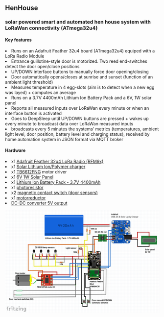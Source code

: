 <h2>HenHouse</h2>
<h3>solar powered smart and automated hen house system with LoRaWan connectivity (ATmega32u4)</h3>

<h4>Key features</h4>
<li>Runs on an Adafruit Feather 32u4 board (ATmega32u4) equiped with a LoRa Radio Module</li>
<li>Entrance guillotine-style door is motorized. Two reed end-switches detect the door open/close positions</li>
<li>UP/DOWN interface buttons to manually force door opening/closing</li>
<li>Door automatically opens/closes at sunrise and sunset (function of an ambient light threshold)</li>
<li>Measures temperature in 4 egg-slots (aim is to detect when a new egg was layed) + computes an average</li>
<li>Runs on a 3.7V 4400mAh Lithium Ion Battery Pack and a 6V, 1W solar panel</li>
<li>Reports all measured inputs over LoRaWan every minute or when an interface button is activated</li>
<li>Goes to DeepSleep until UP/DOWN buttons are pressed + wakes up every minute to broadcast data over LoRaWan measured inputs</li>
<li>broadcasts every 5 minutes the systems’ metrics (temperatures, ambient light level, door position, battery level and charging status), received by home automation system in JSON format via MQTT broker</li>

<h4>Hardware</h4>
<li>x1 <a title="https://learn.adafruit.com/adafruit-feather-32u4-radio-with-lora-radio-module" href="https://learn.adafruit.com/adafruit-feather-32u4-radio-with-lora-radio-module">Adafruit Feather 32u4 LoRa Radio (RFM9x)</a></li>
<li>x1 <a title="https://www.adafruit.com/product/390" href="https://www.adafruit.com/product/390">Solar Lithium Ion/Polymer charger</a></li>
<li>x1 <a title="https://www.sparkfun.com/products/14451" href="https://www.sparkfun.com/products/14451">TB6612FNG</a> motor driver</li>
<li>x1 <a title="https://www.adafruit.com/product/3809" href="https://www.adafruit.com/product/3809">6V 1W Solar Panel</a></li>
<li>x1 <a title="https://www.adafruit.com/product/354" href="https://www.adafruit.com/product/354">Lithium Ion Battery Pack - 3.7V 4400mAh </a></li>
<li>x1 <a title="https://www.adafruit.com/product/161" href="https://www.adafruit.com/product/161">photoresistor</a></li>
<li>x2 <a title="https://www.adafruit.com/product/375" href="https://www.adafruit.com/product/375">magnetic contact switch (door sensors) </a></li>
<li>x1 <a title="https://fr.banggood.com/DC-3V-6V-DC-1120-Gear-Motor-TT-Motor-for-Arduino-Smart-Car-Robot-DIY-p-1260117.html?gmcCountry=FR&currency=EUR&createTmp=1&utm_source=googleshopping&utm_medium=cpc_bgcs&utm_content=frank&utm_campaign=frank-ssc-frg-all-newcustom-ncv90-0420-19cov&ad_id=432079764870&gclid=CjwKCAjwqJ_1BRBZEiwAv73uwHZhEckRz5Eav4Dp6Mn5L4VXrPPJgIvCz8bU5mNYyqQY7Lxo8AMxjRoCXJcQAvD_BwE&cur_warehouse=CN" href="https://fr.banggood.com/DC-3V-6V-DC-1120-Gear-Motor-TT-Motor-for-Arduino-Smart-Car-Robot-DIY-p-1260117.html?gmcCountry=FR&currency=EUR&createTmp=1&utm_source=googleshopping&utm_medium=cpc_bgcs&utm_content=frank&utm_campaign=frank-ssc-frg-all-newcustom-ncv90-0420-19cov&ad_id=432079764870&gclid=CjwKCAjwqJ_1BRBZEiwAv73uwHZhEckRz5Eav4Dp6Mn5L4VXrPPJgIvCz8bU5mNYyqQY7Lxo8AMxjRoCXJcQAvD_BwE&cur_warehouse=CN">motorreductor </a></li>
<li><a title="https://www.banggood.com/DC-2V-24V-To-5V-28V-2A-Step-Up-Boost-Converter-Power-Supply-Module-Adjustable-Regulator-Board-p-1566600.html?rmmds=search&cur_warehouse=CN" href="https://www.banggood.com/DC-2V-24V-To-5V-28V-2A-Step-Up-Boost-Converter-Power-Supply-Module-Adjustable-Regulator-Board-p-1566600.html?rmmds=search&cur_warehouse=CN">DC-DC converter 5V output</a></li>




<p align="center"> <img src="/Hardware/HenHouse schematics.png" width="702" title="Schematics"> </p> <br /><br />